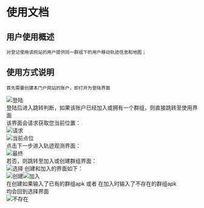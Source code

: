 # 使用文档  
## 用户使用概述
    对登记使用该网站的用户提供同一群组下的用户移动轨迹信息和地图；
## 使用方式说明
    首先需要创建本门户网站的账户，即打开为登陆界面
![登陆](登陆.png)  
    登陆后进入跳转判断，如果该账户已经加入或拥有一个群组，则直接跳转至使用界面  
    该界面会请求获取您当前位置：  
![请求](请求.png)  
![当前点位](当前点位.png)  
    点击下一步进入轨迹观测界面：  
![最终](最终.png)  
    若否，则跳转至加入或创建群组界面：  
    ![选择](选择.png)
    创建和加入的界面如下：  
    ![创建](创建.png)![加入](加入.png)  
    在创建如果输入了已有的群组apk 或者 在加入时输入了不存在的群组apk  
    均会回到选择界面  
![不存在](不存在.png)  
    